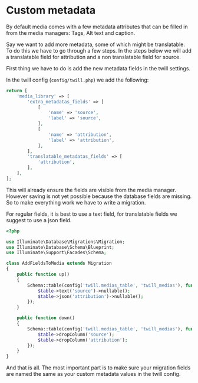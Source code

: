 # Custom metadata

By default media comes with a few metadata attributes that can be filled in from the media managers: 
Tags, Alt text and caption.

Say we want to add more metadata, some of which might be translatable. To do this we have to go through a few
steps. In the steps below we will add a translatable field for attribution and a non translatable field for source.

First thing we have to do is add the new metadata fields in the twill settings.

In the twill config (`config/twill.php`) we add the following:

```php
return [
    'media_library' => [
        'extra_metadatas_fields' => [
            [
                'name' => 'source',
                'label' => 'source',
            ],
            [
                'name' => 'attribution',
                'label' => 'attribution',
            ],
        ],
        'translatable_metadatas_fields' => [
            'attribution',
        ],
    ],
];
```

This will already ensure the fields are visible from the media manager. However saving is not yet possible because the
database fields are missing. So to make everything work we have to write a migration.

For regular fields, it is best to use a text field, for translatable fields we suggest to use a json field.

```php
<?php

use Illuminate\Database\Migrations\Migration;
use Illuminate\Database\Schema\Blueprint;
use Illuminate\Support\Facades\Schema;

class AddFieldsToMedia extends Migration
{
    public function up()
    {
        Schema::table(config('twill.medias_table', 'twill_medias'), function (Blueprint $table) {
            $table->text('source')->nullable();
            $table->json('attribution')->nullable();
        });
    }

    public function down()
    {
        Schema::table(config('twill.medias_table', 'twill_medias'), function (Blueprint $table) {
            $table->dropColumn('source');
            $table->dropColumn('attribution');
        });
    }
}
```

And that is all. The most important part is to make sure your migration fields are named the same as your custom metadata
values in the twill config.
